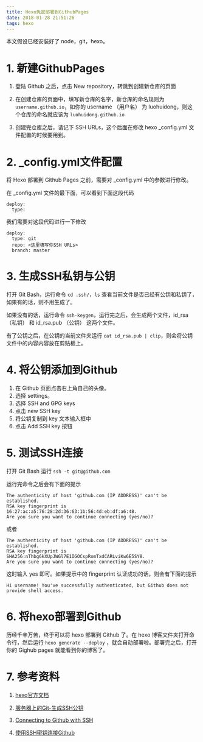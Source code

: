 ```yaml
---
title: Hexo免密部署到GithubPages
date: 2018-01-28 21:51:26
tags: hexo
---
```


本文假设已经安装好了 node，git，hexo。

# 1. 新建GithubPages

1. 登陆 Github 之后，点击 New repository，转跳到创建新仓库的页面

2. 在创建仓库的页面中，填写新仓库的名字，新仓库的命名规则为 `username.github.io`，如你的 username （用户名） 为 luohuidong，则这个仓库的命名就应该为 `luohuidong.github.io`

3. 创建完仓库之后，请记下 SSH URLs，这个后面在修改 hexo _config.yml 文件配置的时候要用到。

# 2. _config.yml文件配置

将 Hexo 部署到 Github Pages 之前，需要对 _config.yml 中的参数进行修改。

在 _config.yml 文件的最下面，可以看到下面这段代码

```
deploy:
  type:
```

我们需要对这段代码进行一下修改

```
deploy:
  type: git
  repo: <这里填写你SSH URLs>
  branch: master
```

# 3. 生成SSH私钥与公钥

打开 Git Bash，运行命令 `cd .ssh/`，`ls` 查看当前文件是否已经有公钥和私钥了，如果有的话，则不用生成了。

如果没有的话，运行命令 `ssh-keygen`，运行完之后，会生成两个文件，id_rsa （私钥） 和 id_rsa.pub （公钥） 这两个文件。

有了公钥之后，在公钥的当前文件夹运行 `cat id_rsa.pub | clip`，则会将公钥文件中的内容内容放在剪贴板上。

# 4. 将公钥添加到Github

1. 在 Github 页面点击右上角自己的头像。
1. 选择 settings。
1. 选择 SSH and GPG keys
1. 点击 new SSH key
1. 将公钥复制到 key 文本输入框中
1. 点击 Add SSH key 按钮

# 5. 测试SSH连接

打开 Git Bash 运行 `ssh -t git@github.com`

运行完命令之后会有下面的提示

```
The authenticity of host 'github.com (IP ADDRESS)' can't be established.
RSA key fingerprint is 16:27:ac:a5:76:28:2d:36:63:1b:56:4d:eb:df:a6:48.
Are you sure you want to continue connecting (yes/no)?
```

或者

```
The authenticity of host 'github.com (IP ADDRESS)' can't be established.
RSA key fingerprint is SHA256:nThbg6kXUpJWGl7E1IGOCspRomTxdCARLviKw6E5SY8.
Are you sure you want to continue connecting (yes/no)?
```

这时输入 yes 即可。如果提示中的 fingerprint 认证成功的话，则会有下面的提示

```
Hi username! You've successfully authenticated, but Github does not
provide shell access.
```

# 6. 将hexo部署到Github

历经千辛万苦，终于可以将 hexo 部署到 Github 了。在 hexo 博客文件夹打开命令行，然后运行 `hexo generate --deploy` ，就会自动部署啦。部署完之后，打开你的 Gighub pages 就能看到你的博客了。

# 7. 参考资料

1. [hexo官方文档](https://hexo.io/docs/)

1. [服务器上的Git-生成SSH公钥](https://git-scm.com/book/zh/v1/%E6%9C%8D%E5%8A%A1%E5%99%A8%E4%B8%8A%E7%9A%84-Git-%E7%94%9F%E6%88%90-SSH-%E5%85%AC%E9%92%A5)

1. [Connecting to Github with SSH](https://help.github.com/articles/connecting-to-github-with-ssh/)

1. [使用SSH密钥连接Github](https://www.xuanfengge.com/using-ssh-key-link-github-photo-tour.html)
